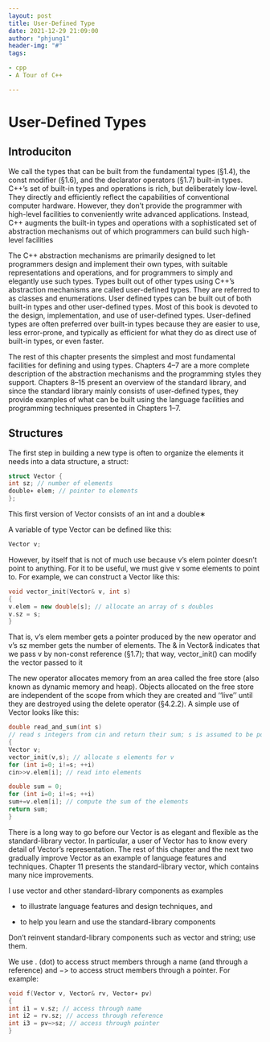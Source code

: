 ```yaml
---
layout: post
title: User-Defined Type
date: 2021-12-29 21:09:00
author: "phjung1"
header-img: "#"
tags:

- cpp
- A Tour of C++

---
```


# User-Defined Types

## Introduciton

We call the types that can be built from the fundamental types (§1.4), the const modifier (§1.6), and the declarator operators (§1.7) built-in types. C++’s set of built-in types and operations is rich, but deliberately low-level. They directly and efficiently reflect the capabilities of conventional computer hardware. However, they don’t provide the programmer with high-level facilities to conveniently write advanced applications. Instead, C++ augments the built-in types and operations with a sophisticated set of abstraction mechanisms out of which programmers can build such high-level facilities

The C++ abstraction mechanisms are primarily designed to let programmers design and implement their own types, with suitable representations and operations, and for programmers to simply and elegantly use such types. Types built out of other types using C++’s abstraction mechanisms are called user-defined types. They are referred to as classes and enumerations. User defined types can be built out of both built-in types and other user-defined types. Most of this book is devoted to the design, implementation, and use of user-defined types. User-defined types are often preferred over built-in types because they are easier to use, less error-prone, and typically as efficient for what they do as direct use of built-in types, or even faster.

The rest of this chapter presents the simplest and most fundamental facilities for defining and using types. Chapters 4–7 are a more complete description of the abstraction mechanisms and the programming styles they support. Chapters 8–15 present an overview of the standard library, and since the standard library mainly consists of user-defined types, they provide examples of what can be built using the language facilities and programming techniques presented in Chapters 1–7.

## Structures

The first step in building a new type is often to organize the elements it needs into a data structure, a struct:

```cpp
struct Vector {
int sz; // number of elements
double∗ elem; // pointer to elements
};
```

This first version of Vector consists of an int and a double∗

A variable of type Vector can be defined like this:

```cpp
Vector v;
```

However, by itself that is not of much use because v’s elem pointer doesn’t point to anything. For it to be useful, we must give v some elements to point to. For example, we can construct a Vector like this:

```cpp
void vector_init(Vector& v, int s)
{
v.elem = new double[s]; // allocate an array of s doubles
v.sz = s;
}
```

That is, v’s elem member gets a pointer produced by the new operator and v’s sz member gets the number of elements. The & in Vector& indicates that we pass v by non-const reference (§1.7); that way, vector_init() can modify the vector passed to it

The new operator allocates memory from an area called the free store (also known as dynamic memory and heap). Objects allocated on the free store are independent of the scope from which they are created and ‘‘live’’ until they are destroyed using the delete operator (§4.2.2). A simple use of Vector looks like this:

```cpp
double read_and_sum(int s)
// read s integers from cin and return their sum; s is assumed to be positive
{
Vector v;
vector_init(v,s); // allocate s elements for v
for (int i=0; i!=s; ++i)
cin>>v.elem[i]; // read into elements

double sum = 0;
for (int i=0; i!=s; ++i)
sum+=v.elem[i]; // compute the sum of the elements
return sum;
}
```

There is a long way to go before our Vector is as elegant and flexible as the standard-library vector. In particular, a user of Vector has to know every detail of Vector’s representation. The rest of this chapter and the next two gradually improve Vector as an example of language features and techniques. Chapter 11 presents the standard-library vector, which contains many nice improvements.

I use vector and other standard-library components as examples

- to illustrate language features and design techniques, and

- to help you learn and use the standard-library components

Don’t reinvent standard-library components such as vector and string; use them.

We use . (dot) to access struct members through a name (and through a reference) and −> to access struct members through a pointer. For example:

```cpp
void f(Vector v, Vector& rv, Vector∗ pv)
{
int i1 = v.sz; // access through name
int i2 = rv.sz; // access through reference
int i3 = pv−>sz; // access through pointer
}
```
